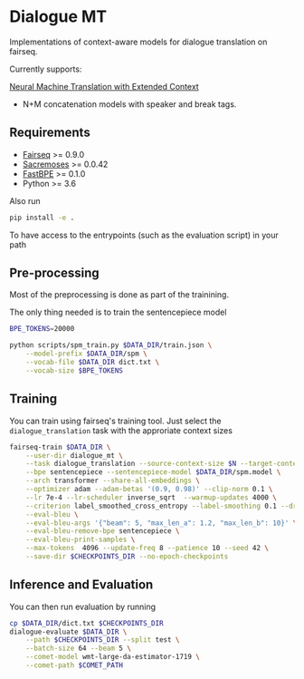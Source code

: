 # Dialogue MT

Implementations of context-aware models for dialogue translation on fairseq.

Currently supports:

<a href="https://arxiv.org/pdf/1708.05943.pdf"> Neural Machine Translation with Extended Context</a>

* N+M concatenation models with speaker and break tags.

## Requirements 

* [Fairseq](https://github.com/pytorch/fairseq) >= 0.9.0
* [Sacremoses](https://github.com/alvations/sacremoses) >= 0.0.42
* [FastBPE](https://github.com/glample/fastBPE) >= 0.1.0
* Python >= 3.6

Also run 

```bash
pip install -e .
```

To have access to the entrypoints (such as the evaluation script) in your path

## Pre-processing

Most of the preprocessing is done as part of the trainining.

The only thing needed is to train the sentencepiece model

```bash
BPE_TOKENS=20000

python scripts/spm_train.py $DATA_DIR/train.json \
    --model-prefix $DATA_DIR/spm \
    --vocab-file $DATA_DIR dict.txt \
    --vocab-size $BPE_TOKENS
```

## Training

You can train using fairseq's training tool. Just select the `dialogue_translation` task with the approriate context sizes

```bash
fairseq-train $DATA_DIR \
    --user-dir dialogue_mt \
    --task dialogue_translation --source-context-size $N --target-context-size $M \
    --bpe sentencepiece --sentencepiece-model $DATA_DIR/spm.model \
    --arch transformer --share-all-embeddings \
    --optimizer adam --adam-betas '(0.9, 0.98)' --clip-norm 0.1 \
    --lr 7e-4 --lr-scheduler inverse_sqrt  --warmup-updates 4000 \
    --criterion label_smoothed_cross_entropy --label-smoothing 0.1 --dropout 0.3 --weight-decay 0.0001 \
    --eval-bleu \
    --eval-bleu-args '{"beam": 5, "max_len_a": 1.2, "max_len_b": 10}' \
    --eval-bleu-remove-bpe sentencepiece \
    --eval-bleu-print-samples \
    --max-tokens  4096 --update-freq 8 --patience 10 --seed 42 \
    --save-dir $CHECKPOINTS_DIR --no-epoch-checkpoints
```

## Inference and Evaluation

You can then run evaluation by running

```bash
cp $DATA_DIR/dict.txt $CHECKPOINTS_DIR
dialogue-evaluate $DATA_DIR \
    --path $CHECKPOINTS_DIR --split test \
    --batch-size 64 --beam 5 \
    --comet-model wmt-large-da-estimator-1719 \
    --comet-path $COMET_PATH 
```